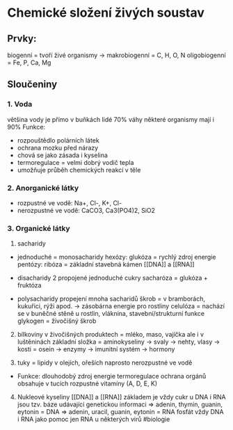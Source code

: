 # Chemické složení živých soustav
## Prvky:
biogenní = tvoří živé organismy -> 
makrobiogenní = C, H, O, N
oligobiogenní = Fe, P, Ca, Mg
## Sloučeniny
### 1. Voda
většina vody je přímo v buňkách
lidé 70% váhy
některé organismy mají i 90%
Funkce:
- rozpouštědlo polárních látek
- ochrana mozku před nárazy
- chová se jako zásada i kyselina
- termoregulace = velmi dobrý vodič tepla
- umožňuje průběh chemických reakcí v těle
### 2. Anorganické látky
- rozpustné ve vodě: Na+, Cl-, K+, Cl-
- nerozpustné ve vodě: CaCO3, Ca3(PO4)2, SiO2
### 3. Organické látky
1. sacharidy
- jednoduché = monosacharidy
hexózy:
glukóza = rychlý zdroj energie
pentózy:
ribóza = základní stavebná kámen [[DNA]] a [[RNA]]

- disacharidy
2 propojené jednoduché cukry
sacharóza = glukóza + fruktóza

- polysacharidy
propejení mnoha sacharidů
škrob = v bramborách, kukuřici, rýži apod. -> zásobárna energie pro rostliny
celulóza = nachází se v buněčné stěně u rostlin, vláknina, stavební/strukturní funkce
glykogen = živočišný škrob

2. bílkoviny
v živočišných produktech = mléko, maso, vajíčka
ale i v luštěninách
základní složka = aminokyseliny
-> svaly
-> nehty, vlasy
-> kosti = osein
-> enzymy
-> imunitní systém
-> hormony

3. tuky = lipidy
v olejích, ořeších
naprosto nerozpustné ve vodě


- Funkce:
dlouhodobý zdroj energie
termoregulace
ochrana orgánů
obsahuje v tucích rozpustné vitamíny (A, D, E, K)

4. Nukleové kyseliny
[[DNA]] a [[RNA]]
základem je vždy cukr
u DNA i RNA jsou tzv. báze udávající genetickou informaci
=> adenin, thymin, guanin, eytonin = DNA
=> adenin, uracil, guanin, eytonin = RNA
fosfát
vždy DNA i RNA jako pomoc
jen RNA u některých virů
#biologie 